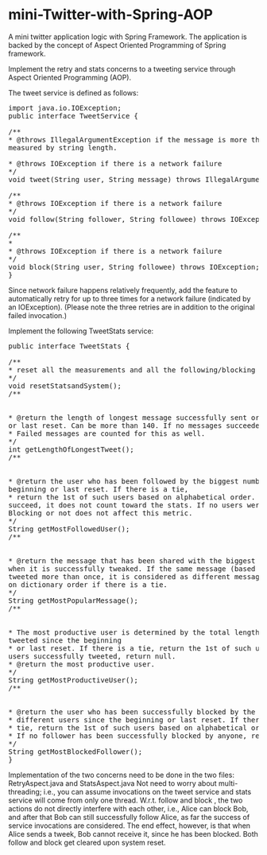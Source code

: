 # mini-Twitter-with-Spring-AOP
A mini twitter application logic with Spring Framework. The application is backed by the concept of Aspect Oriented Programming of Spring framework. 


Implement the retry and stats concerns to a tweeting service through Aspect
Oriented Programming (AOP). 

The tweet service is defined as follows:


<pre>
import java.io.IOException;
public interface TweetService {

/**
* @throws IllegalArgumentException if the message is more than 140 characters as
measured by string length.

* @throws IOException if there is a network failure
*/
void tweet(String user, String message) throws IllegalArgumentException, IOException;

/**
* @throws IOException if there is a network failure
*/
void follow(String follower, String followee) throws IOException;

/**
*
* @throws IOException if there is a network failure
*/
void block(String user, String followee) throws IOException;
}
</pre>


Since network failure happens relatively frequently, add the feature to
automatically retry for up to three times for a network failure (indicated by an IOException).
(Please note the three retries are in addition to the original failed invocation.) 

Implement the following TweetStats service:

<pre>
public interface TweetStats {

/**
* reset all the measurements and all the following/blocking relationship as well.
*/
void resetStatsandSystem();
/**


* @return the length of longest message successfully sent or attempted since the beginning
or last reset. Can be more than 140. If no messages succeeded or attempted , return 0.
* Failed messages are counted for this as well.
*/
int getLengthOfLongestTweet();
/**


* @return the user who has been followed by the biggest number of different users since the
beginning or last reset. If there is a tie,
* return the 1st of such users based on alphabetical order. If the follow action did not
succeed, it does not count toward the stats. If no users were successfully followed, return null.
Blocking or not does not affect this metric.
*/
String getMostFollowedUser();
/**


* @return the message that has been shared with the biggest number of different followers
when it is successfully tweaked. If the same message (based on string equality) has been
tweeted more than once, it is considered as different message for this purpose. Return based
on dictionary order if there is a tie.
*/
String getMostPopularMessage();
/**


* The most productive user is determined by the total length of all the messages successfully
tweeted since the beginning
* or last reset. If there is a tie, return the 1st of such users based on alphabetical order. If no
users successfully tweeted, return null.
* @return the most productive user.
*/
String getMostProductiveUser();
/**


* @return the user who has been successfully blocked by the biggest number of
* different users since the beginning or last reset. If there is a
* tie, return the 1st of such users based on alphabetical order.
* If no follower has been successfully blocked by anyone, return null.
*/
String getMostBlockedFollower();
}
</pre>

Implementation of the two concerns need to be done in the two files: RetryAspect.java and
StatsAspect.java
Not need to worry about multi-threading; i.e., you can assume invocations on the tweet
service and stats service will come from only one thread.
W.r.t. follow and block , the two actions do not directly interfere with each other, i.e., Alice can
block Bob, and after that Bob can still successfully follow Alice, as far the success of service
invocations are considered. The end effect, however, is that when Alice sends a tweek, Bob
cannot receive it, since he has been blocked. Both follow and block get cleared upon system
reset.
